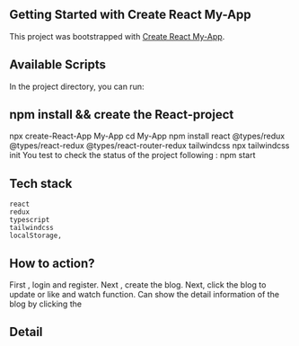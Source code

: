 ## Getting Started with Create React  My-App
This project was bootstrapped with [Create React My-App](http://localhost:3000/).
## Available Scripts
In the project directory, you can run:
## npm install && create the React-project
 npx create-React-App My-App
    cd My-App
    npm install react @types/redux @types/react-redux @types/react-router-redux tailwindcss
    npx tailwindcss init
    You test to check the status of the project following :
    npm start
## Tech stack
    react
    redux
    typescript
    tailwindcss
    localStorage,
## How to action?
   First , login and register.
   Next , create the blog.
   Next, click the blog to update or like and watch function.
   Can show the detail information of the blog by clicking the
## Detail